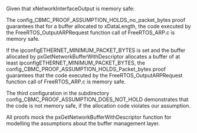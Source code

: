 Given that xNetworkInterfaceOutput is memory safe:

The config_CBMC_PROOF_ASSUMPTION_HOLDS_no_packet_bytes proof
guarantees that for a buffer allocated to xDataLength,
the code executed by the FreeRTOS_OutputARPRequest function
call of FreeRTOS_ARP.c is memory safe.

If the ipconfigETHERNET_MINIMUM_PACKET_BYTES is set and the
buffer allocated by pxGetNetworkBufferWithDescriptor allocates
a buffer of at least ipconfigETHERNET_MINIMUM_PACKET_BYTES,
the config_CBMC_PROOF_ASSUMPTION_HOLDS_Packet_bytes proof
guarantees that the code executed by the
FreeRTOS_OutputARPRequest function call
of FreeRTOS_ARP.c is memory safe.

The third configuration in the subdirectory
config_CBMC_PROOF_ASSUMPTION_DOES_NOT_HOLD demonstrates
that the code is not memory safe, if the allocation
code violates our assumption.

All proofs mock the pxGetNetworkBufferWithDescriptor
function for modelling the assumptions about the
buffer management layer.
